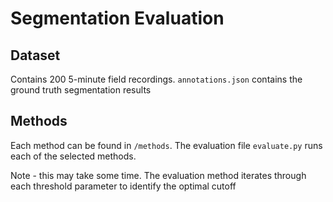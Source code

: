 # Segmentation Evaluation

## Dataset
Contains 200 5-minute field recordings. `annotations.json` contains the ground truth segmentation results

## Methods
Each method can be found in `/methods`. The evaluation file `evaluate.py` runs each of the selected methods.

Note - this may take some time. The evaluation method iterates through each threshold parameter to identify the optimal cutoff